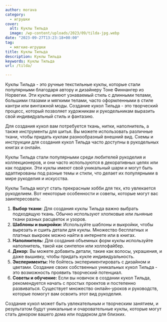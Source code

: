 ```yaml
---
author: morava
category:
  - игрушки
cover:
  alt: Куклы Тильда
  image: /wp-content/uploads/2023/09/tilda-jpg.webp
date: "2023-09-27T13:23:18+00:00"
tag:
  - мягкие-игрушки
title: Куклы Тильда
description: Куклы Тильда
keywords: Куклы Тильда
url: /tilda/

---
```

Куклы Тильда \- это ручные текстильные куклы, которые стали популярными благодаря автору и дизайнеру Тоне Финнангер из Норвегии. Эти куклы имеют узнаваемый стиль с длинными телами, большими глазами и мягкими телами, часто оформленными в стиле кантри или винтажной моды. Создание кукол Тильда \- это творческий процесс, который позволяет художникам и рукодельникам выразить свой индивидуальный стиль и фантазию.

Для создания кукол вам потребуется ткань, нитки, наполнитель, а также инструменты для шитья. Вы можете использовать различные ткани, чтобы придать куклам разнообразный внешний вид. Схемы и инструкции для создания кукол Тильда часто доступны в рукодельных книгах и онлайн.

Куклы Тильда стали популярными среди любителей рукоделия и коллекционеров, и они часто используются в декоративных целях или как подарки. Эти куклы имеют свой уникальный шарм и могут быть адаптированы под разные темы и стили, что делает их популярными в мире рукоделия и искусства.

Куклы Тильда могут стать прекрасным хобби для тех, кто увлекается рукоделием. Вот некоторые особенности и советы, которые могут вас заинтересовать:

1. **Выбор ткани:** Для создания куклы Тильда важно выбрать подходящую ткань. Обычно используют хлопковые или льняные ткани разных расцветок и узоров.
1. **Шаблоны и выкройки:** Используйте шаблоны и выкройки, чтобы вырезать и сшить детали для куклы. Множество бесплатных и платных выкроек можно найти в интернете или в книгах.
1. **Наполнитель:** Для создания объемных форм куклы используйте наполнитель, такой как синтепон или холлофайбер.
1. **Декор:** Вы можете добавить детали, такие как волосы, украшения, и даже вышивку, чтобы придать кукле индивидуальность.
1. **Эксперименты:** Не бойтесь экспериментировать с дизайном и цветами. Создание своих собственных уникальных кукол Тильда \- это возможность проявить творческий потенциал.
1. **Советы и обучение:** Если вы новичок в создании кукол Тильда, рекомендуется начать с простых проектов и постепенно развиваться. Существует множество онлайн-уроков и руководств, которые помогут вам освоить этот вид рукоделия.

Создание кукол может быть увлекательным и творческим занятием, и результатом будут уникальные и очаровательные куклы, которые могут стать декором вашего дома или подарком для близких.
